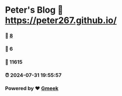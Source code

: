# Peter's Blog :link: https://peter267.github.io/ 
### :page_facing_up: [8](https://peter267.github.io//tag.html) 
### :speech_balloon: 6 
### :hibiscus: 11615 
### :alarm_clock: 2024-07-31 19:55:57 
### Powered by :heart: [Gmeek](https://github.com/Meekdai/Gmeek)
